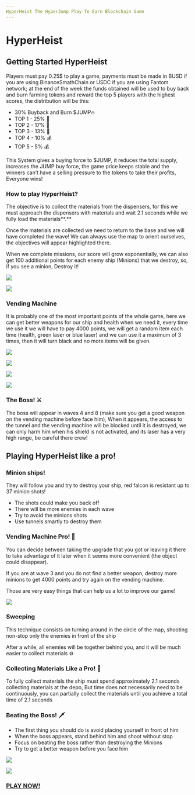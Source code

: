 ```yaml
---
HyperHeist The HyperJump Play To Earn Blockchain Game
---
```


# HyperHeist

## Getting Started **HyperHeist**

Players must pay 0.25$ to play a game, payments must be made in BUSD if you are using BinanceSmathChain or USDC if you are using Fantom network; at the end of the week the funds obtained will be used to buy back and burn farming tokens and reward the top 5 players with the highest scores, the distribution will be this:

* 30% Buyback and Burn $JUMP🔥&#x20;
* TOP 1 - 25% 🥇&#x20;
* TOP 2 - 17% 🥈&#x20;
* TOP 3 - 13% 🥉&#x20;
* TOP 4 - 10% 💰&#x20;
* TOP 5 - 5% 💰

This System gives a buying force to $JUMP, it reduces the total supply, increases the JUMP buy force, the game price keeps stable and the winners can’t have a selling pressure to the tokens to take their profits, Everyone wins!

### **How to play HyperHeist?**

The objective is to collect the materials from the dispensers, for this we must approach the dispensers with materials and wait 2.1 seconds while we fully load the materials**.**

Once the materials are collected we need to return to the base and we will have completed the wave! We can always use the map to orient ourselves, the objectives will appear highlighted there.

When we complete missions, our score will grow exponentially, we can also get 100 additional points for each enemy ship (Minions) that we destroy, so, if you see a minion, Destroy it!

![](https://lh3.googleusercontent.com/gaYSQfg\_gLl2uHiFd3Vc8o\_ZWA67dpzFaylRzStUs3Xe1XUkrwg7d0lfDepdEsBQ\_9e-Jq4gVCy3iMEmn-Ftd8N5y4ADUrl6mBwj\_hYdP5ODqmSyLz41Y9HnklKrlsXeaPhd8PPc)

![](https://lh3.googleusercontent.com/\_k\_L9lNvaqpPUaP4p6RtG9c3xZYfDZlh3UETpqBM701EzA8xjsvsK9FRbVyupSiymqwTvwpIDNmucYK7q0IJwyQ38tERIESQ2LndbQouMjN9InSXI2iUnnWZIPVXf3IIk\_Ftywxp)

### **Vending Machine**

It is probably one of the most important points of the whole game, here we can get better weapons for our ship and health when we need it, every time we use it we will have to pay 4000 points, we will get a random item each time (health, green laser or blue laser) and we can use it a maximum of 3 times, then it will turn black and no more items will be given.

![](https://lh5.googleusercontent.com/AGuyYio38D\_YWJw175g82RE\_jUAjOhDDYPkLSq5Aw93UiZ1aDeM3DOTQ0w08AB04FaC-inHY988rEC5RN8r032hpTP8QUcOgkOQYeepylDWGiD9Pcuyu5qA1nalmHMv-1wGbxLjI)

![](https://lh3.googleusercontent.com/6MDVyP2d0bTlqEZBTPIr9M7LIBtn\_ErNYrEgcoApY6YxKG752LdtQcuMg5AU357Gwu95eGDvAXg\_rTdcB5o4tepy65-oRs9ZghE7Dtc1e34Z6ZDuJ\_5vfS5IZESd2kD2A1diBtgh)

![](https://lh4.googleusercontent.com/4nmtuUDryw1a1NnIaxKS5tugU7MztGq9x2lmUtmyFkKxoVUINNQFinZtGjDhBPE9nl7N7dN7vo5Knx\_V9ipdTqqPZ15pDvfypx2k2oOkfVH9tfY-SiT2bloRVoH0Ws9x0-fzj\_ZL)

![](https://lh6.googleusercontent.com/dVL2ZEt4iNbQZrFCqzuta8RvFbIL1VjlJJ\_ImDR5pjnStbv9WpBNiKXG08G4tavK6zCOW1d2V04mDX5uuvOj3tQQwv6bwHXUzyXFVYHgMsStx5EDM6XLDV8uXowpHExnjNMcrGdD)

### **The Boss! ⚔️**

The boss will appear in waves 4 and 8 (make sure you get a good weapon on the vending machine before face him), When it appears, the access to the tunnel and the vending machine will be blocked until it is destroyed, we can only harm him when his shield is not activated, and its laser has a very high range, be careful there crew!

## Playing HyperHeist like a pro!

### **Minion ships!**

They will follow you and try to destroy your ship, red falcon is resistant up to 37 minion shots!&#x20;

* The shots could make you back off&#x20;
* There will be more enemies in each wave&#x20;
* Try to avoid the minions shots&#x20;
* Use tunnels smartly to destroy them

### Vending Machine Pro! 🎰

You can decide between taking the upgrade that you got or leaving it there to take advantage of it later when it seems more convenient (the object could disappear).&#x20;

If you are at wave 3 and you do not find a better weapon, destroy more minions to get 4000 points and try again on the vending machine.

Those are very easy things that can help us a lot to improve our game!

![](https://lh3.googleusercontent.com/2ZIMzrLe8X5FdXdWru61Fq9aZVU-sanrqtjBEbqzaMByjzyhMCChcphnitrgRNTj8yR9ZGGhhiwUwCRlOW\_diZE4fGQPtLgcia7XQe\_suz8scRRH9UD6SODhY2FI5cQANrGzL-3e)

### Sweeping

This technique consists on turning around in the circle of the map, shooting non-stop only the enemies in front of the ship&#x20;

After a while, all enemies will be together behind you, and it will be much easier to collect materials ⚙️

### Collecting Materials Like a Pro! 🚀

To fully collect materials the ship must spend approximately 2.1 seconds collecting materials at the depo, But time does not necessarily need to be continuously, you can partially collect the materials until you achieve a total time of 2.1 seconds

### Beating the Boss! 🗡️

* The first thing you should do is avoid placing yourself in front of him&#x20;
* When the boss appears, stand behind him and shoot without stop&#x20;
* Focus on beating the boss rather than destroying the Minions
* Try to get a better weapon before you face him

![](https://lh4.googleusercontent.com/pQi-NcOEirfmlofzP396hnen1Fljn9raG7mH3EEqpC8axufB5jHyZUuBdIwABRoW8eHYCIf7NZ16uBKUSFnQghCyXyp1XcW617CEX4VglCWx00KjHBdPWz1YMVcIkok0uXqJ8PyT)

![](https://lh5.googleusercontent.com/ylIlT4IH549hDpHEiCgXzZyhQRiVfv4c4AAgZrgl3CTG88xCFq\_Bv-skxRa2RHPJnqMWGLMcvY6XKgk70J1conUWWQ\_zM-tWUPc9Z9CxMxtgLhlbMbr34pYfK0yAZHYxHx-o1ptO)

### [PLAY NOW!](https://hyperjump.fi/hyperheist/)
